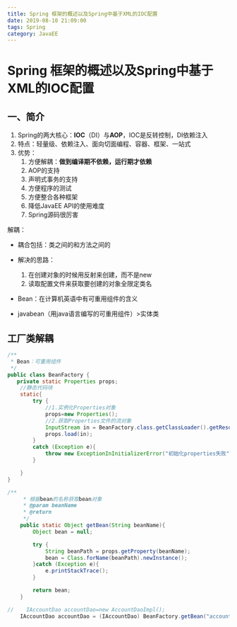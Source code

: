 ```yaml
---
title: Spring 框架的概述以及Spring中基于XML的IOC配置
date: 2019-08-10 21:09:00
tags: Spring
category: JavaEE
---
```


# Spring 框架的概述以及Spring中基于XML的IOC配置

## 一、简介

1. Spring的两大核心：**IOC**（DI）与**AOP**，IOC是反转控制，DI依赖注入
2. 特点：轻量级、依赖注入、面向切面编程、容器、框架、一站式
3. 优势：
   1. 方便解耦：**做到编译期不依赖，运行期才依赖**
   2. AOP的支持
   3. 声明式事务的支持
   4. 方便程序的测试
   5. 方便整合各种框架
   6. 降低JavaEE API的使用难度
   7. Spring源码很厉害



解耦：

- 耦合包括：类之间的和方法之间的

- 解决的思路：
  1. 在创建对象的时候用反射来创建，而不是new
  2. 读取配置文件来获取要创建的对象全限定类名
- Bean：在计算机英语中有可重用组件的含义
- javabean（用java语言编写的可重用组件）>实体类

## 工厂类解耦

```java
/**
 * Bean：可重用组件
 */
public class BeanFactory {
   private static Properties props;
    //静态代码块
    static{
        try {
            //1.实例化Properties对象
            props=new Properties();
            //2.获取Properties文件的流对象
            InputStream in = BeanFactory.class.getClassLoader().getResourceAsStream("bean.properties");
            props.load(in);
        }
        catch (Exception e){
            throw new ExceptionInInitializerError("初始化properties失败");
        }

    }
}
```

```java
/**
     * 根据bean的名称获取bean对象
     * @param beanName
     * @return
     */
    public static Object getBean(String beanName){
        Object bean = null;

        try {
            String beanPath = props.getProperty(beanName);
            bean = Class.forName(beanPath).newInstance();
        }catch (Exception e){
            e.printStackTrace();
        }

        return bean;
    }
```

```java
//    IAccountDao accountDao=new AccountDaoImpl();
    IAccountDao accountDao = (IAccountDao) BeanFactory.getBean("accountDao");
```

